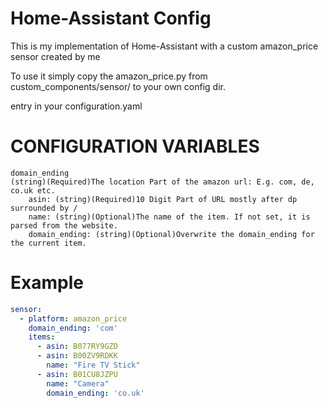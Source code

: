# Home-Assistant Config 

This is my implementation of Home-Assistant with a custom amazon_price sensor created by me

To use it simply copy the amazon_price.py from custom_components/sensor/ to your own config dir.

entry in your configuration.yaml

# CONFIGURATION VARIABLES
```
domain_ending
(string)(Required)The location Part of the amazon url: E.g. com, de, co.uk etc.
    asin: (string)(Required)10 Digit Part of URL mostly after dp surrounded by /
    name: (string)(Optional)The name of the item. If not set, it is parsed from the website.
    domain_ending: (string)(Optional)Overwrite the domain_ending for the current item.
```
# Example
```yaml
sensor:
  - platform: amazon_price
    domain_ending: 'com'
    items:
      - asin: B077RY9GZD
      - asin: B00ZV9RDKK
        name: "Fire TV Stick"
      - asin: B01CU8JZPU
        name: "Camera"
        domain_ending: 'co.uk'
```

